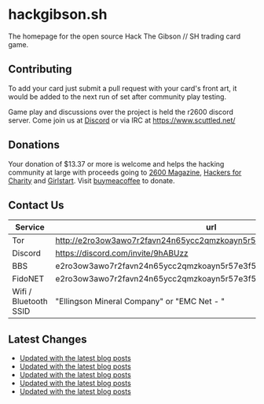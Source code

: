 # hackgibson.sh
The homepage for the open source Hack The Gibson // SH trading card game.


## Contributing

To add your card just submit a pull request with your card's front art, it would be added to the next run of set after community play testing.

Game play and discussions over the project is held the r2600 discord server. Come join us at [Discord](https://discord.com/invite/9hABUzz) or via IRC at https://www.scuttled.net/


## Donations

Your donation of $13.37 or more is welcome and helps the hacking community at large with proceeds going to [2600 Magazine](https://2600.com/), [Hackers for Charity](https://hackersforcharity.org) and [Girlstart](https://girlstart.org).  Visit [buymeacoffee](https://www.buymeacoffee.com/hackgibson.sh) to donate.


## Contact Us

Service | url
-|-
Tor | http://e2ro3ow3awo7r2favn24n65ycc2qmzkoayn5r57e3f56nvjwdcgg32ad.onion
Discord | https://discord.com/invite/9hABUzz
BBS | e2ro3ow3awo7r2favn24n65ycc2qmzkoayn5r57e3f56nvjwdcgg32ad.onion:23
FidoNET | e2ro3ow3awo7r2favn24n65ycc2qmzkoayn5r57e3f56nvjwdcgg32ad.onion:24554
Wifi / Bluetooth SSID | "Ellingson Mineral Company" or "EMC Net - <fidonet address>"

## Latest Changes
<!-- BLOG-POST-LIST:START -->
- [Updated with the latest blog posts](https://github.com/DFW2600/hackgibson.sh/commit/4723c333a10da08f35c56b1fefa17ac08c4e895a)
- [Updated with the latest blog posts](https://github.com/DFW2600/hackgibson.sh/commit/071737a28da89daabe4322fc32f9a440d6aeeb21)
- [Updated with the latest blog posts](https://github.com/DFW2600/hackgibson.sh/commit/36e8d1b1d568e3c5d0f4d24e4385d55a72d77b9b)
- [Updated with the latest blog posts](https://github.com/DFW2600/hackgibson.sh/commit/189d159c49aa8d5dcedf7819f2d0fa0a53556fc7)
- [Updated with the latest blog posts](https://github.com/DFW2600/hackgibson.sh/commit/53ebbfe2a25392b35e75185d824ddd02aaa8d634)
<!-- BLOG-POST-LIST:END -->
